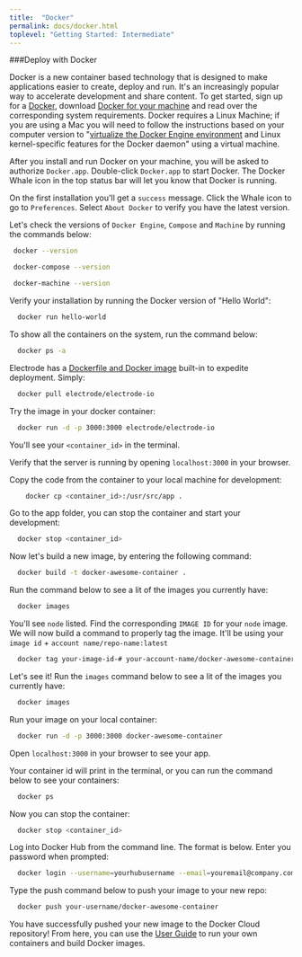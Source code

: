 ```yaml
---
title:  "Docker"
permalink: docs/docker.html
toplevel: "Getting Started: Intermediate"
---
```


###Deploy with Docker

Docker is a new container based technology that is designed to make applications easier to create, deploy and run. It's an increasingly popular way to accelerate development and share content. To get started, sign up for a [Docker](https://cloud.docker.com), download [Docker for your machine](https://www.docker.com/products/docker) and read over the corresponding system requirements. Docker requires a Linux Machine; if you are using a Mac you will need to follow the instructions based on your computer version to "[virtualize the Docker Engine environment](https://docs.docker.com/engine/installation/mac/#/docker-for-mac) and Linux kernel-specific features for the Docker daemon" using a virtual machine.

After you install and run Docker on your machine, you will be asked to authorize `Docker.app`. Double-click `Docker.app` to start Docker. The Docker Whale icon in the top status bar will let you know that Docker is running.

On the first installation you'll get a `success` message. Click the Whale icon to go to `Preferences`. Select `About Docker` to verify you have the latest version.

Let's check the versions of `Docker Engine`, `Compose` and `Machine` by running the commands below:

```bash
 docker --version

 docker-compose --version

 docker-machine --version
```

Verify your installation by running the Docker version of "Hello World":

```bash
  docker run hello-world
```

To show all the containers on the system, run the command below:

```bash
  docker ps -a
```

Electrode has a [Dockerfile and Docker image](https://hub.docker.com/r/electrode/electrode-io/) built-in to expedite deployment. Simply:

```bash
  docker pull electrode/electrode-io
```

Try the image in your docker container:

```bash
  docker run -d -p 3000:3000 electrode/electrode-io
```

You'll see your `<container_id>` in the terminal.

Verify that the server is running by opening `localhost:3000` in your browser.

Copy the code from the container to your local machine for development:

```bash
	docker cp <container_id>:/usr/src/app .
```

Go to the app folder, you can stop the container and start your development:

```bash
  docker stop <container_id>
```

Now let's build a new image, by entering the following command:

```bash
  docker build -t docker-awesome-container .
```

Run the command below to see a lit of the images you currently have:

```bash
  docker images
```

You'll see `node` listed. Find the corresponding `IMAGE ID` for your `node` image. We will now build a command to properly tag the image. It'll be using your `image id` + `account name/repo-name:latest`

```bash
  docker tag your-image-id-# your-account-name/docker-awesome-container:latest
```

Let's see it! Run the `images` command below to see a lit of the images you currently have:

```bash
  docker images
```

Run your image on your local container:

```bash
  docker run -d -p 3000:3000 docker-awesome-container
```

Open `localhost:3000` in your browser to see your app.

Your container id will print in the terminal, or you can run the command below to see your containers:

```bash
  docker ps
```

Now you can stop the container:

```bash
  docker stop <container_id>
```

Log into Docker Hub from the command line. The format is below. Enter you password when prompted:

```bash
  docker login --username=yourhubusername --email=youremail@company.com
```

Type the push command below to push your image to your new repo:

```bash
  docker push your-username/docker-awesome-container
```

You have successfully pushed your new image to the Docker Cloud repository! From here, you can use the [User Guide](https://docs.docker.com/engine/userguide/intro/) to run your own containers and build Docker images.
